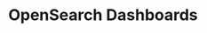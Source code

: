 ---
role: ui
title: OpenSearch Dashboards
artifact_id: opensearch-dashboards
architecture: arm64
platform: linux
type: deb
artifact_url: https://artifacts.opensearch.org/releases/bundle/opensearch-dashboards/1.3.13/opensearch-dashboards-1.3.13-linux-arm64.deb
version: 1.3.13
category: opensearch-dashboards
slug: opensearch-dashboards-1.3.13-linux-arm64-deb
signature: https://artifacts.opensearch.org/releases/bundle/opensearch-dashboards/1.3.13/opensearch-dashboards-1.3.13-linux-arm64.deb.sig
guide: https://opensearch.org/docs/latest/opensearch/install/deb
---